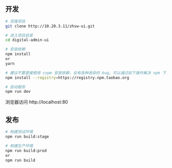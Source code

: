 ## 开发

```bash
# 克隆项目
git clone http://10.20.3.11/zhsw-ui.git

# 进入项目目录
cd digital-admin-ui

# 安装依赖
npm install  
or
yarn

# 建议不要直接使用 cnpm 安装依赖，会有各种诡异的 bug。可以通过如下操作解决 npm 下载速度慢的问题
npm install --registry=https://registry.npm.taobao.org

# 启动服务
npm run dev
```

浏览器访问 http://localhost:80

## 发布

```bash
# 构建测试环境
npm run build:stage

# 构建生产环境
npm run build:prod
or
npm run build
```
